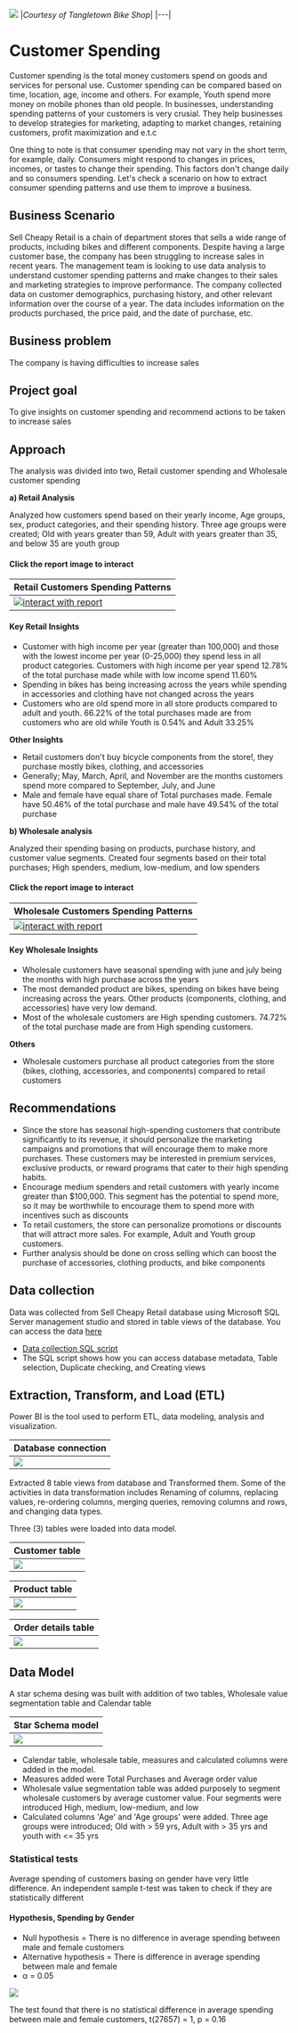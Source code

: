 ![](maininterior.jpg)
|_Courtesy of Tangletown Bike Shop_|
|---|
# Customer Spending 
Customer spending is the total money customers spend on goods and services for personal use. Customer spending can be compared based on time, location, age, income and others. For example, Youth spend more money on mobile phones than old people. In businesses, understanding spending patterns of your customers is very crusial. They help businesses to develop strategies for marketing, adapting to market changes, retaining customers, profit maximization and e.t.c

One thing to note is that consumer spending may not vary in the short term, for example, daily. Consumers might respond to changes in prices, incomes, or tastes to change their spending. This factors don't change daily and so consumers spending. Let's check a scenario on how to extract consumer spending patterns and use them to improve a business.

## Business Scenario
Sell Cheapy Retail is a chain of department stores that sells a wide range of products, including bikes and different components. Despite having a large customer base, the company has been struggling to increase sales in recent years. The management team is looking to use data analysis to understand customer spending patterns and make changes to their sales and marketing strategies to improve performance. The company collected data on customer demographics, purchasing history, and other relevant information over the course of a year. The data includes information on the products purchased, the price paid, and the date of purchase, etc.

## Business problem
The company is having difficulties to increase sales

## Project goal
To give insights on customer spending and recommend actions to be taken to increase sales

## Approach
The analysis was divided into two, Retail customer spending and Wholesale customer spending


**a) Retail Analysis**

Analyzed how customers spend based on their yearly income, Age groups, sex, product categories, and their spending history.
Three age groups were created; Old with years greater than 59, Adult with years greater than 35, and below 35 are youth group

#### Click the report image to interact 
|Retail Customers Spending Patterns|
|---|
|[![interact with report](retail_report.jpg)](https://app.powerbi.com/view?r=eyJrIjoiMDc3OWVmZWYtMjdmZi00YjM3LWI3NjMtNjA0YjU1ZjJlOGM5IiwidCI6Ijc5M2EyYzE5LTY4N2ItNGJmOS05ZTBlLWJkOTU3YmE3ZDgxMyJ9)|


#### Key Retail Insights
* Customer with high income per year (greater than 100,000) and those with the lowest income per year (0-25,000) they spend less in all product categories. Customers with high income per year spend 12.78% of the total purchase made while with low income spend 11.60%
* Spending in bikes has being increasing across the years while spending in accessories and clothing have not changed across the years
* Customers who are old spend more in all store products compared to adult and youth. 66.22% of the total purchases made are from customers who are old while Youth is 0.54% and Adult 33.25%

**Other Insights**
* Retail customers don't buy bicycle components from the store!, they purchase mostly bikes, clothing, and accessories
* Generally; May, March, April, and November are the months customers spend more compared to September, July, and June  
* Male and female have equal share of Total purchases made. Female have 50.46% of the total purchase and male have 49.54% of the total purchase 

**b) Wholesale analysis**

Analyzed their spending basing on products, purchase history, and customer value segments. Created four segments based on their total purchases; High spenders, medium, low-medium, and low spenders

#### Click the report image to interact 
|Wholesale Customers Spending Patterns|
|---|
|[![interact with report](wholesale_report.jpg)](https://app.powerbi.com/view?r=eyJrIjoiMDc3OWVmZWYtMjdmZi00YjM3LWI3NjMtNjA0YjU1ZjJlOGM5IiwidCI6Ijc5M2EyYzE5LTY4N2ItNGJmOS05ZTBlLWJkOTU3YmE3ZDgxMyJ9)|

#### Key Wholesale Insights
* Wholesale customers have seasonal spending with june and july being the months with high purchase across the years  
* The most demanded product are bikes, spending on bikes have being increasing across the years. Other products (components, clothing, and accessories) have very low demand.
* Most of the wholesale customers are High spending customers. 74.72% of the total purchase made are from High spending customers.

**Others**
* Wholesale customers purchase all product categories from the store (bikes, clothing, accessories, and components) compared to retail customers

## Recommendations
* Since the store has seasonal high-spending customers that contribute significantly to its revenue, it should personalize the marketing campaigns and promotions that will encourage them to make more purchases. These customers may be interested in premium services, exclusive products, or reward programs that cater to their high spending habits.
* Encourage medium spenders and retail customers with yearly income greater than $100,000. This segment has the potential to spend more, so it may be worthwhile to encourage them to spend more with incentives such as discounts
* To retail customers, the store can personalize promotions or discounts that will attract more sales. For example, Adult and Youth group customers.
* Further analysis should be done on cross selling which can boost the purchase of accessories, clothing products, and bike components

## Data collection
Data was collected from Sell Cheapy Retail database using Microsoft SQL Server management studio and stored in table views of the database.
You can access the data [here](https://techcommunity.microsoft.com/t5/educator-developer-blog/data-analysis-challenge-analyze-customer-spending-pattern/ba-p/3719590?WT.mc_id=academic-86947-ooyinbooke)
* [Data collection SQL script](customer_spending_script.sql)
* The SQL script shows how you can access database metadata, Table selection, Duplicate checking, and Creating views

## Extraction, Transform, and Load (ETL)
Power BI is the tool used to perform ETL, data modeling, analysis and visualization.

|Database connection|
|---|
|![](database_connection.jpg)|

Extracted 8 table views from database and Transformed them. Some of the activities in data transformation includes Renaming of columns, replacing values, re-ordering columns, merging queries, removing columns and rows, and changing data types.

Three (3) tables were loaded into data model.

|Customer table|
|---|
|![](customers_dtransformation.jpg)|

|Product table|
|---|
|![](product_transformation.jpg)|

|Order details table|
|---|
|![](order_details_transformation.jpg)|

## Data Model
A star schema desing was built with addition of two tables, Wholesale value segmentation table and Calendar table

|Star Schema model|
|---|
|![](data_model.jpg)|

* Calendar table, wholesale table, measures and calculated columns were added in the model.
* Measures added were Total Purchases and Average order value
* Wholesale value segmentation table was added purposely to segment wholesale customers by average customer value. Four segments were introduced High, medium, low-medium, and low
* Calculated columns 'Age' and 'Age groups' were added. Three age groups were introduced; Old with > 59 yrs, Adult with > 35 yrs and youth with <= 35 yrs

### Statistical tests
Average spending of customers basing on gender have very little difference. An independent sample t-test was taken to check if they are statistically different

#### Hypothesis, Spending by Gender 
* Null hypothesis = There is no difference in average spending between male and female customers
* Alternative hypothesis = There is difference in average spending between male and female
* α = 0.05

![](gender_T_test.jpg)

The test found that there is no statistical difference in average spending between male and female customers, t(27657) = 1, p = 0.16



